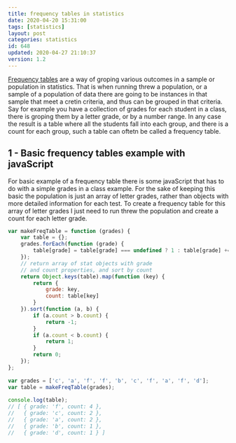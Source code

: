 ```yaml
---
title: frequency tables in statistics
date: 2020-04-20 15:31:00
tags: [statistics]
layout: post
categories: statistics
id: 648
updated: 2020-04-27 21:10:37
version: 1.2
---
```


[Frequency tables](https://en.wikipedia.org/wiki/Frequency_distribution) are a way of groping various outcomes in a sample or population in statistics. That is when running threw a population, or a sample of a population of data there are going to be instances in that sample that meet a cretin criteria, and thus can be grouped in that criteria. Say for example you have a collection of grades for each student in a class, there is groping them by a letter grade, or by a number range. In any case the result is a table where all the students fall into each group, and there is a count for each group, such a table can oftetn be called a frequency table.

<!-- more -->

## 1 - Basic frequency tables example with javaScript

For  basic example of a frequency table there is some javaScript that has to do with a simple grades in a class example. For the sake of keeping this basic the population is just an array of letter grades, rather than objects with more detailed information for each test. To create a frequency table for this array of letter grades I just need to run threw the population and create a count for each letter grade.

```js
var makeFreqTable = function (grades) {
    var table = {};
    grades.forEach(function (grade) {
        table[grade] = table[grade] === undefined ? 1 : table[grade] += 1;
    });
    // return array of stat objects with grade
    // and count properties, and sort by count
    return Object.keys(table).map(function (key) {
        return {
            grade: key,
            count: table[key]
        }
    }).sort(function (a, b) {
        if (a.count > b.count) {
            return -1;
        }
        if (a.count < b.count) {
            return 1;
        }
        return 0;
    });
};
 
var grades = ['c', 'a', 'f', 'f', 'b', 'c', 'f', 'a', 'f', 'd'];
var table = makeFreqTable(grades);
 
console.log(table);
// [ { grade: 'f', count: 4 },
//   { grade: 'c', count: 2 },
//   { grade: 'a', count: 2 },
//   { grade: 'b', count: 1 },
//   { grade: 'd', count: 1 } ] 
```